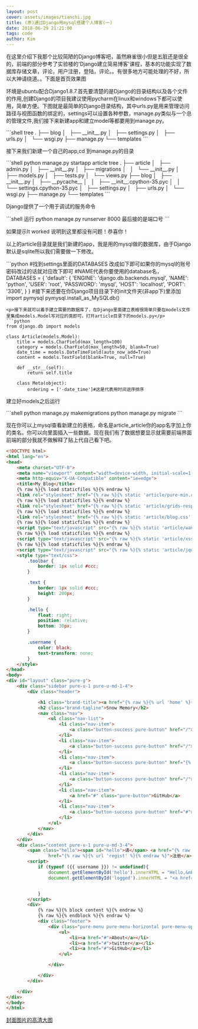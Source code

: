 ```yaml
---
layout: post
cover: assets/images/tianchi.jpg
title: (原)通过Django用mysql搭建个人博客(一)
date: 2018-06-29 21:21:00
tags: code
author: Kim
---
```

<p>在这里介绍下我那个比较简陋的Django博客吧，虽然麻雀很小但是五脏还是很全的，前端的部分参考了实验楼的'Django建立简易博客'课程，基本的功能实现了数据库存储文章，评论，用户注册，登陆，评论。。有很多地方可能处理的不好，所以大神请绕道。。下面是首页效果图</p>
<amp-img width="600" height="252"  src="assets/images/blog.png"></amp-img>

<p>环境是ubuntu配合Django1.8.7.首先要清楚的是Django的目录结构以及各个文件的作用,创建Django的项目我建议使用pycharm在linux和windows下都可以使用，简单方便。下图就是最简单的Django目录结构，其中urls.py是用来管理访问路径与视图函数的绑定的，settings可以设置各种参数，manage.py类似与一个总的管理文件,我们接下来新建app和建立model等都要用到manage.py。</p>
```shell
tree
.
├── blog
│   ├── __init__.py
│   ├── settings.py
│   ├── urls.py
│   └── wsgi.py
├── manage.py
└── templates
```
<p>接下来我们新建一个自己的app,cd 到manage.py的目录</p>
```shell
python manage.py startapp article
tree
.
├── article
│   ├── admin.py
│   ├── __init__.py
│   ├── migrations
│   │   └── __init__.py
│   ├── models.py
│   ├── tests.py
│   └── views.py
├── blog
│   ├── __init__.py
│   ├── __pycache__
│   │   ├── __init__.cpython-35.pyc
│   │   └── settings.cpython-35.pyc
│   ├── settings.py
│   ├── urls.py
│   └── wsgi.py
├── manage.py
└── templates
```
<p>Django提供了一个用于调试的服务命令</p>
```shell
运行
python manage.py runserver 8000
最后接的是端口号
```
<p>如果提示It worked 说明到这里都没有问题！恭喜你！</p>
<p>以上的article目录就是我们新建的app，我是用的mysql做的数据库，由于Django默认是sqlite所以我们需要做一下修改。</p>
```python
#找到settings里面的DATABASES 改成如下即可如果你的mysql的账号密码改过的话就对应改下即可
#NAME代表你要使用的database名，
DATABASES = {
    'default': {
        'ENGINE': 'django.db.backends.mysql',
        'NAME': 'python',
        'USER': 'root',
        'PASSWORD': 'mysql',
        'HOST': 'localhost',
        'PORT': '3306',
    }
}
#接下来还要在你Django项目目录下的init文件夹(非app下)里添加
import pymysql
pymysql.install_as_MySQLdb()

```
<p>接下来就可以着手建立需要的数据库了，在Django里面建立表格很简单只要在models文件里集成models.Model写对应的类即可，打开article目录下的models.py</p>
```python
from django.db import models

class Article(models.Model):
    title = models.CharField(max_length=100)
    category = models.CharField(max_length=50, blank=True)
    date_time = models.DateTimeField(auto_now_add=True)
    content = models.TextField(blank=True, null=True)

    def __str__(self):
        return self.title

    class Meta(object):
        ordering = ['-date_time']#这是代表用时间逆序排序
```
<p>建立好models之后运行</p>
```shell
python manage.py makemigrations
python manage.py migrate
```
<p>现在你可以上mysql查看新建立的表格，命名是article_article你的app名字加上你的类名。你可以向里面插入一些数据。现在我们有了数据想要显示就需要前端界面前端的部分我就不做解释了贴上代自己看下吧。</p>

```html
<!DOCTYPE html>
<html lang="en">
<head>
    <meta charset="UTF-8">
    <meta name="viewport" content="width=device-width, initial-scale=1.0">
    <meta http-equiv="X-UA-Compatible" content="ie=edge">
    <title>My_Blog</title>
    {% raw %}{% load staticfiles %}{% endraw %}
    <link rel="stylesheet" href="{% raw %}{% static 'article/pure-min.css' %}{% endraw %}">
    {% raw %}{% load staticfiles %}{% endraw %}
    <link rel="stylesheet" href="{% raw %}{% static 'article/grids-responsive-min.css' %}{% endraw %}">
    {% raw %}{% load staticfiles %}{% endraw %}
    <link rel="stylesheet" href="{% raw %}{% static 'article/blog.css' %}{% endraw %}">
    {% raw %}{% load staticfiles %}{% endraw %}
    <script type="text/javascript" src="{% raw %}{% static 'article/wangEditor.js' %}{% endraw %}"></script>
    {% raw %}{% load staticfiles %}{% endraw %}
    <script type="text/javascript" src="{% raw %}{% static 'article/xss.js' %}{% endraw %}"></script>
    {% raw %}{% load staticfiles %}{% endraw %}
    <script type="text/javascript" src="{% raw %}{% static 'article/jquery-1.12.4.min.js' %}{% endraw %}"></script>
    <style type="text/css">
        .toolbar {
            border: 1px solid #ccc;
        }

        .text {
            border: 1px solid #ccc;
            height: 200px;
        }

        .hello {
            float: right;
            position: relative;
            bottom: 30px;
        }

        .username {
            color: black;
            text-transform: none;
        }
    </style>
</head>
<body>
<div id="layout" class="pure-g">
    <div class="sidebar pure-u-1 pure-u-md-1-4">
        <div class="header">

            <h1 class="brand-title"><a href="{% raw %}{% url 'home' %}{% endraw %}">MY_BLOG</a></h1>
            <h2 class="brand-tagline">Snow Memory</h2>
            <nav class="nav">
                <ul class="nav-list">
                    <li class="nav-item">
                        <a class="button-success pure-button" href="/">Home</a>
                    </li>
                    <li class="nav-item">
                        <a class="button-success pure-button" href="/">Archive</a>
                    </li>
                    <li class="nav-item">
                        <a class="button-success pure-button" href="{% raw %}{% url 'pages' %}{% endraw %}">Pages</a>
                    </li>
                    <li class="nav-item">
                        <a class="button-success pure-button" href="/">About me</a>
                    </li>
                    <li class="nav-item">
                        <a href="#" class="pure-button">GitHub</a>
                    </li>
                    <li class="nav-item">
                        <a class="button-success pure-button" href="#">Weibo</a>
                    </li>
                </ul>
            </nav>
        </div>
    </div>
    <div class="content pure-u-1 pure-u-md-3-4">
        <span class="hello"><span id="hello">请</span> <a href="{% raw %}{% url 'login' %}{% endraw %}" id="logged">登陆</a>,&nbsp;<a
                href="{% raw %}{% url 'regist' %}{% endraw %}">注册</a></span>
        <script>
            if (typeof ({{ username }}) != undefined){
                document.getElementById('hello').innerHTML = "Hello,&nbsp;<a href='{% raw %}{% url 'user_info' %}{% endraw %}'>{{ username }}</a>";
                document.getElementById('logged').innerHTML = "<a href='{% raw %}{% url 'logout' %}{% endraw %}'>登出</a>";


            }
        </script>
        <div>
            {% raw %}{% block content %}{% endraw %}
            {% raw %}{% endblock %}{% endraw %}
            <div class="footer">
                <div class="pure-menu pure-menu-horizontal pure-menu-open">
                    <ul>
                        <li><a href="#">About</a></li>
                        <li><a href="#">twitter</a></li>
                        <li><a href="#">GitHub</a></li>
                    </ul>

                </div>

            </div>
        </div>

    </div>
</div>
</body>
</html>

```

<p></p>
<a href="assets/images/tianchi(source).jpg">封面图片的高清大图</a>
